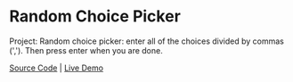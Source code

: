# Random Choice Picker

Project: Random choice picker: enter all of the choices divided by commas (','). Then press enter when you are done.

[Source Code](./README.md) | [Live Demo](https://josephgattuso.github.io/js-projects/random-choice-picker/index)
